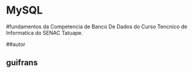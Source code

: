 # MySQL
#fundamentos da Competencia de Banco De Dados do Curso Tencnico de Informatica do SENAC Tatuape.

##autor <h2>
guifrans
